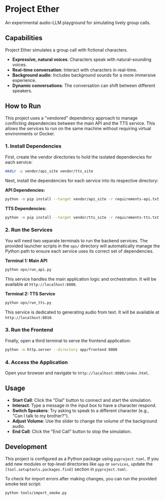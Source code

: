 # Project Ether

An experimental audio-LLM playground for simulating lively group calls.

## Capabilities

Project Ether simulates a group call with fictional characters.

-   **Expressive, natural voices**: Characters speak with natural-sounding voices.
-   **Real-time conversation**: Interact with characters in real-time.
-   **Background audio**: Includes background sounds for a more immersive experience.
-   **Dynamic conversations**: The conversation can shift between different speakers.

## How to Run

This project uses a "vendored" dependency approach to manage conflicting dependencies between the main API and the TTS service. This allows the services to run on the same machine without requiring virtual environments or Docker.

### 1. Install Dependencies

First, create the vendor directories to hold the isolated dependencies for each service:
```bash
mkdir -p vendor/api_site vendor/tts_site
```

Next, install the dependencies for each service into its respective directory:

**API Dependencies:**
```bash
python -m pip install --target vendor/api_site -r requirements-api.txt
```

**TTS Dependencies:**
```bash
python -m pip install --target vendor/tts_site -r requirements-tts.txt
```

### 2. Run the Services

You will need two separate terminals to run the backend services. The provided launcher scripts in the `ops/` directory will automatically manage the Python path to ensure each service uses its correct set of dependencies.

**Terminal 1: Main API**
```bash
python ops/run_api.py
```
This service handles the main application logic and orchestration. It will be available at `http://localhost:8000`.

**Terminal 2: TTS Service**
```bash
python ops/run_tts.py
```
This service is dedicated to generating audio from text. It will be available at `http://localhost:8010`.

### 3. Run the Frontend

Finally, open a third terminal to serve the frontend application:
```bash
python -m http.server --directory app/frontend 8080
```

### 4. Access the Application

Open your browser and navigate to `http://localhost:8080/index.html`.

## Usage

-   **Start Call**: Click the "Dial" button to connect and start the simulation.
-   **Interact**: Type a message in the input box to have a character respond.
-   **Switch Speakers**: Try asking to speak to a different character (e.g., "Can I talk to my brother?").
-   **Adjust Volume**: Use the slider to change the volume of the background audio.
-   **End Call**: Click the "End Call" button to stop the simulation.

## Development

This project is configured as a Python package using `pyproject.toml`. If you add new modules or top-level directories like `app` or `services`, update the `[tool.setuptools.packages.find]` section in `pyproject.toml`.

To check for import errors after making changes, you can run the provided smoke test script:
```bash
python tools/import_smoke.py
```

